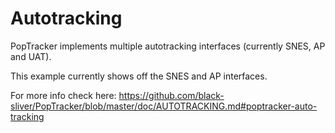 # Autotracking

PopTracker implements multiple autotracking interfaces (currently SNES, AP and UAT).

This example currently shows off the SNES and AP interfaces.

For more info check
here: https://github.com/black-sliver/PopTracker/blob/master/doc/AUTOTRACKING.md#poptracker-auto-tracking